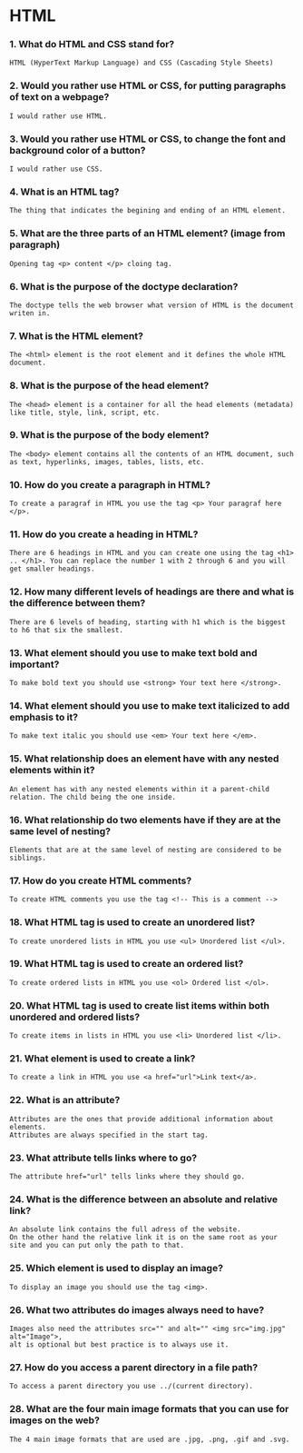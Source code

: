 # HTML

### 1. What do HTML and CSS stand for?
    HTML (HyperText Markup Language) and CSS (Cascading Style Sheets)

### 2. Would you rather use HTML or CSS, for putting paragraphs of text on a webpage?
    I would rather use HTML.

### 3. Would you rather use HTML or CSS, to change the font and background color of a button?
    I would rather use CSS.

### 4. What is an HTML tag?
    The thing that indicates the begining and ending of an HTML element.

### 5. What are the three parts of an HTML element? (image from paragraph)
    Opening tag <p> content </p> cloing tag.

### 6. What is the purpose of the doctype declaration?
    The doctype tells the web browser what version of HTML is the document writen in.

### 7. What is the HTML element?
    The <html> element is the root element and it defines the whole HTML document.

### 8. What is the purpose of the head element?
    The <head> element is a container for all the head elements (metadata) like title, style, link, script, etc.

### 9. What is the purpose of the body element?
    The <body> element contains all the contents of an HTML document, such as text, hyperlinks, images, tables, lists, etc.

### 10. How do you create a paragraph in HTML?
    To create a paragraf in HTML you use the tag <p> Your paragraf here </p>.

### 11. How do you create a heading in HTML?
    There are 6 headings in HTML and you can create one using the tag <h1> .. </h1>. You can replace the number 1 with 2 through 6 and you will get smaller headings.

### 12. How many different levels of headings are there and what is the difference between them?
    There are 6 levels of heading, starting with h1 which is the biggest to h6 that six the smallest.

### 13. What element should you use to make text bold and important?
    To make bold text you should use <strong> Your text here </strong>.

### 14. What element should you use to make text italicized to add emphasis to it?
    To make text italic you should use <em> Your text here </em>.

### 15. What relationship does an element have with any nested elements within it?
    An element has with any nested elements within it a parent-child relation. The child being the one inside. 

### 16. What relationship do two elements have if they are at the same level of nesting?
    Elements that are at the same level of nesting are considered to be siblings.

### 17. How do you create HTML comments?
    To create HTML comments you use the tag <!-- This is a comment -->

### 18. What HTML tag is used to create an unordered list?
    To create unordered lists in HTML you use <ul> Unordered list </ul>.

### 19. What HTML tag is used to create an ordered list?
    To create ordered lists in HTML you use <ol> Ordered list </ol>.

### 20. What HTML tag is used to create list items within both unordered and ordered lists?
    To create items in lists in HTML you use <li> Unordered list </li>.

### 21. What element is used to create a link?
    To create a link in HTML you use <a href="url">Link text</a>.

### 22. What is an attribute?
    Attributes are the ones that provide additional information about elements.
    Attributes are always specified in the start tag.

### 23. What attribute tells links where to go?
    The attribute href="url" tells links where they should go.

### 24. What is the difference between an absolute and relative link?
    An absolute link contains the full adress of the website. 
    On the other hand the relative link it is on the same root as your site and you can put only the path to that.

### 25. Which element is used to display an image?
    To display an image you should use the tag <img>.

### 26. What two attributes do images always need to have?
    Images also need the attributes src="" and alt="" <img src="img.jpg" alt="Image">, 
    alt is optional but best practice is to always use it.

### 27. How do you access a parent directory in a file path?
    To access a parent directory you use ../(current directory).

### 28. What are the four main image formats that you can use for images on the web?
    The 4 main image formats that are used are .jpg, .png, .gif and .svg.